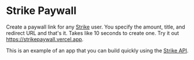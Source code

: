 # Strike Paywall

Create a paywall link for any [Strike](https://strike.me/) user. You specify the amount, title, and redirect URL and that's it. Takes like 10 seconds to create one. Try it out https://strikepaywall.vercel.app.

This is an example of an app that you can build quickly using the [Strike API](https://developer.strike.me).
